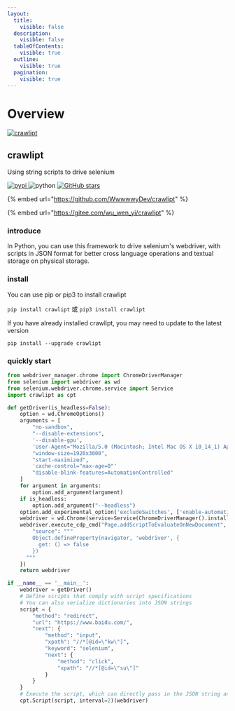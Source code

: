 ```yaml
---
layout:
  title:
    visible: false
  description:
    visible: false
  tableOfContents:
    visible: true
  outline:
    visible: true
  pagination:
    visible: true
---
```


# Overview

[![crawlipt](https://s2.loli.net/2024/05/10/PCcpwynVMmURjBv.png)](https://github.com/WwwwwyDev/crawlipt)

## crawlipt

Using string scripts to drive selenium

[![pypi](https://img.shields.io/pypi/v/crawlipt) ](https://pypi.python.org/pypi/crawlipt)![python](https://img.shields.io/badge/python-3.10.0+-blue) [![GitHub stars](https://img.shields.io/github/stars/WwwwwyDev/crawlipt)](https://github.com/WwwwwyDev/crawlipt/stargazers)

{% embed url="https://github.com/WwwwwyDev/crawlipt" %}

{% embed url="https://gitee.com/wu_wen_yi/crawlipt" %}

### introduce

In Python, you can use this framework to drive selenium's webdriver, with scripts in JSON format for better cross language operations and textual storage on physical storage.

### install

You can use pip or pip3 to install crawlipt

`pip install crawlipt` 或 `pip3 install crawlipt`

If you have already installed crawlipt, you may need to update to the latest version

`pip install --upgrade crawlipt`

### quickly start

```python
from webdriver_manager.chrome import ChromeDriverManager
from selenium import webdriver as wd
from selenium.webdriver.chrome.service import Service
import crawlipt as cpt

def getDriver(is_headless=False):
    option = wd.ChromeOptions()
    arguments = [
        "no-sandbox",
        "--disable-extensions",
        '--disable-gpu',
        'User-Agent="Mozilla/5.0 (Macintosh; Intel Mac OS X 10_14_1) AppleWebKit/537.36 (KHTML, like Gecko) Chrome/70.0.3538.77 Safari/537.36"',
        "window-size=1920x3000",
        "start-maximized",
        'cache-control="max-age=0"'
        "disable-blink-features=AutomationControlled"
    ]
    for argument in arguments:
        option.add_argument(argument)
    if is_headless:
        option.add_argument("--headless")
    option.add_experimental_option('excludeSwitches', ['enable-automation'])
    webdriver = wd.Chrome(service=Service(ChromeDriverManager().install()), options=option)
    webdriver.execute_cdp_cmd("Page.addScriptToEvaluateOnNewDocument", {
        "source": """
        Object.defineProperty(navigator, 'webdriver', {
          get: () => false
        })
      """
    })
    return webdriver

if __name__ == '__main__':
    webdriver = getDriver()
    # Define scripts that comply with script specifications
    # You can also serialize dictionaries into JSON strings
    script = {
        "method": "redirect",
        "url": "https://www.baidu.com/",
        "next": {
            "method": "input",
            "xpath": "//*[@id=\"kw\"]",
            "keyword": "selenium",
            "next": {
                "method": "click",
                "xpath": "//*[@id=\"su\"]"
            }
        }
    }
    # Execute the script, which can directly pass in the JSON string and will automatically parse and execute it
    cpt.Script(script, interval=2)(webdriver)
```
